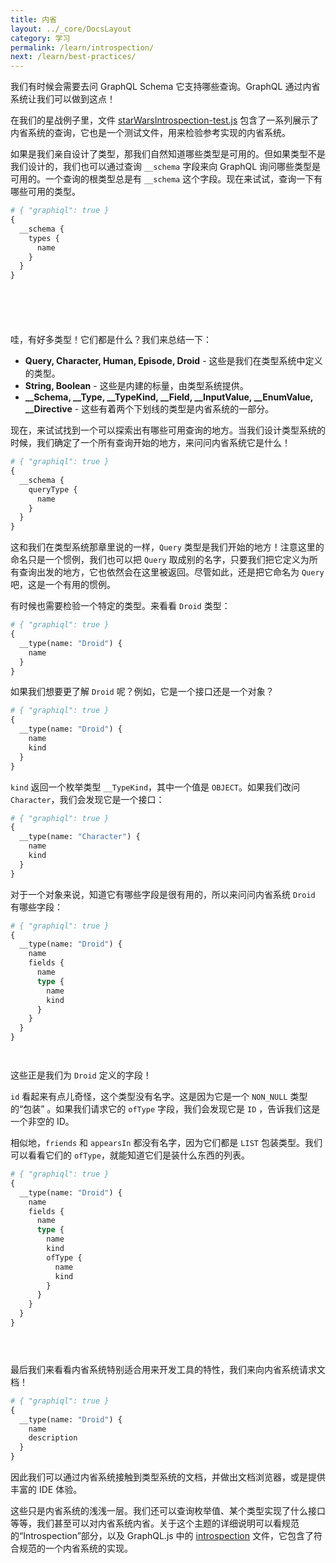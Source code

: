 ```yaml
---
title: 内省
layout: ../_core/DocsLayout
category: 学习
permalink: /learn/introspection/
next: /learn/best-practices/
---
```


我们有时候会需要去问 GraphQL Schema 它支持哪些查询。GraphQL 通过内省系统让我们可以做到这点！

在我们的星战例子里，文件
[starWarsIntrospection-test.js](https://github.com/graphql/graphql-js/blob/master/src/__tests__/starWarsIntrospection-test.js)
包含了一系列展示了内省系统的查询，它也是一个测试文件，用来检验参考实现的内省系统。

如果是我们亲自设计了类型，那我们自然知道哪些类型是可用的。但如果类型不是我们设计的，我们也可以通过查询 `__schema` 字段来向 GraphQL 询问哪些类型是可用的。一个查询的根类型总是有 `__schema` 这个字段。现在来试试，查询一下有哪些可用的类型。


```graphql
# { "graphiql": true }
{
  __schema {
    types {
      name
    }
  }
}







```

哇，有好多类型！它们都是什么？我们来总结一下：

 - **Query, Character, Human, Episode, Droid** - 这些是我们在类型系统中定义的类型。
 - **String, Boolean** - 这些是内建的标量，由类型系统提供。
 - **\_\_Schema, \_\_Type, \_\_TypeKind, \_\_Field, \_\_InputValue,
\_\_EnumValue, \_\_Directive** - 这些有着两个下划线的类型是内省系统的一部分。

现在，来试试找到一个可以探索出有哪些可用查询的地方。当我们设计类型系统的时候，我们确定了一个所有查询开始的地方，来问问内省系统它是什么！

```graphql
# { "graphiql": true }
{
  __schema {
    queryType {
      name
    }
  }
}
```

这和我们在类型系统那章里说的一样，`Query` 类型是我们开始的地方！注意这里的命名只是一个惯例，我们也可以把 `Query` 取成别的名字，只要我们把它定义为所有查询出发的地方，它也依然会在这里被返回。尽管如此，还是把它命名为 `Query` 吧，这是一个有用的惯例。

有时候也需要检验一个特定的类型。来看看 `Droid` 类型：

```graphql
# { "graphiql": true }
{
  __type(name: "Droid") {
    name
  }
}
```

如果我们想要更了解 `Droid` 呢？例如，它是一个接口还是一个对象？

```graphql
# { "graphiql": true }
{
  __type(name: "Droid") {
    name
    kind
  }
}
```

`kind` 返回一个枚举类型 `__TypeKind`，其中一个值是 `OBJECT`。如果我们改问 `Character`，我们会发现它是一个接口：

```graphql
# { "graphiql": true }
{
  __type(name: "Character") {
    name
    kind
  }
}
```

对于一个对象来说，知道它有哪些字段是很有用的，所以来问问内省系统 `Droid` 有哪些字段：

```graphql
# { "graphiql": true }
{
  __type(name: "Droid") {
    name
    fields {
      name
      type {
        name
        kind
      }
    }
  }
}




```

这些正是我们为 `Droid` 定义的字段！

`id` 看起来有点儿奇怪，这个类型没有名字。这是因为它是一个 `NON_NULL` 类型的“包装” 。如果我们请求它的
`ofType` 字段，我们会发现它是 `ID` ，告诉我们这是一个非空的 ID。

相似地，`friends` 和 `appearsIn` 都没有名字，因为它们都是 `LIST` 包装类型。我们可以看看它们的 `ofType`，就能知道它们是装什么东西的列表。

```graphql
# { "graphiql": true }
{
  __type(name: "Droid") {
    name
    fields {
      name
      type {
        name
        kind
        ofType {
          name
          kind
        }
      }
    }
  }
}





```

最后我们来看看内省系统特别适合用来开发工具的特性，我们来向内省系统请求文档！

```graphql
# { "graphiql": true }
{
  __type(name: "Droid") {
    name
    description
  }
}
```

因此我们可以通过内省系统接触到类型系统的文档，并做出文档浏览器，或是提供丰富的 IDE 体验。

这些只是内省系统的浅浅一层。我们还可以查询枚举值、某个类型实现了什么接口等等，我们甚至可以对内省系统内省。关于这个主题的详细说明可以看规范的“Introspection”部分，以及 GraphQL.js 中的 [introspection](https://github.com/graphql/graphql-js/blob/master/src/type/introspection.js) 文件，它包含了符合规范的一个内省系统的实现。
